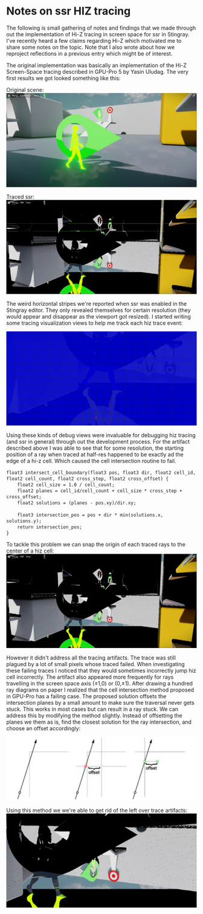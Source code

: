 # Notes on ssr HIZ tracing

The following is small gathering of notes and findings that we made through out the implementation of Hi-Z tracing in screen space for ssr in Stingray. I've recently heard a few claims regarding Hi-Z which motivated me to share some notes on the topic. Note that I also wrote about how we reproject reflections in a previous entry which might be of interest.

The original implementation was basically an implementation of the Hi-Z Screen-Space tracing described in GPU-Pro 5 by Yasin Uludag. The very first results we got looked something like this:

Original scene:
![](https://github.com/greje656/Questions/blob/master/images/ssr1.jpg)

Traced ssr:
![](https://github.com/greje656/Questions/blob/master/images/ssr2.jpg)

The weird horizontal stripes we're reported when ssr was enabled in the Stingray editor. They only revealed themselves for certain resolution (they would appear and disappear as the viewport got resized). I started writing some tracing visualization views to help me track each hiz trace event:

![](https://github.com/greje656/Questions/blob/master/images/ssr-gif7.gif)

Using these kinds of debug views were invaluable for debugging hiz tracing (and ssr in general) through out the development process. For the artifact described above I was able to see that for some resolution, the starting position of a ray when traced at half-res happened to be exactly ad the edge of a hi-z cell. Which caused the cell intersection routine to fail.

~~~~
float3 intersect_cell_boundary(float3 pos, float3 dir, float2 cell_id, float2 cell_count, float2 cross_step, float2 cross_offset) {
    float2 cell_size = 1.0 / cell_count;
    float2 planes = cell_id/cell_count + cell_size * cross_step + cross_offset;
    float2 solutions = (planes - pos.xy)/dir.xy;

    float3 intersection_pos = pos + dir * min(solutions.x, solutions.y);
    return intersection_pos;
}
~~~~

To tackle this problem we can snap the origin of each traced rays to the center of a hiz cell: 
![](https://github.com/greje656/Questions/blob/master/images/ssr-gif6.gif)

However it didn't address all the tracing artifacts. The trace was still plagued by a lot of small pixels whose traced failed. When investigating these failing traces I noticed that they would sometimes incorrectly jump hiz cell incorrectly. The artifact also appeared more frequently for rays travelling in the screen space axis (±1,0) or (0,±1). After drawing a hundred ray diagrams on paper I realized that the cell intersection method proposed in GPU-Pro has a failing case. The proposed solution offsets the intersection planes by a small amount to make sure the traversal never gets stuck. This works in most cases but can result in a ray stuck. We can address this by modifying the method slightly. Instead of offsetting the planes we them as is, find the closest solution for the ray intersection, and choose an offset accordingly:

![](https://github.com/greje656/Questions/blob/master/images/ssr11.jpg)

Using this method we we're able to get rid of the left over trace artifacts:
![](https://github.com/greje656/Questions/blob/master/images/ssr-gif9.gif)
